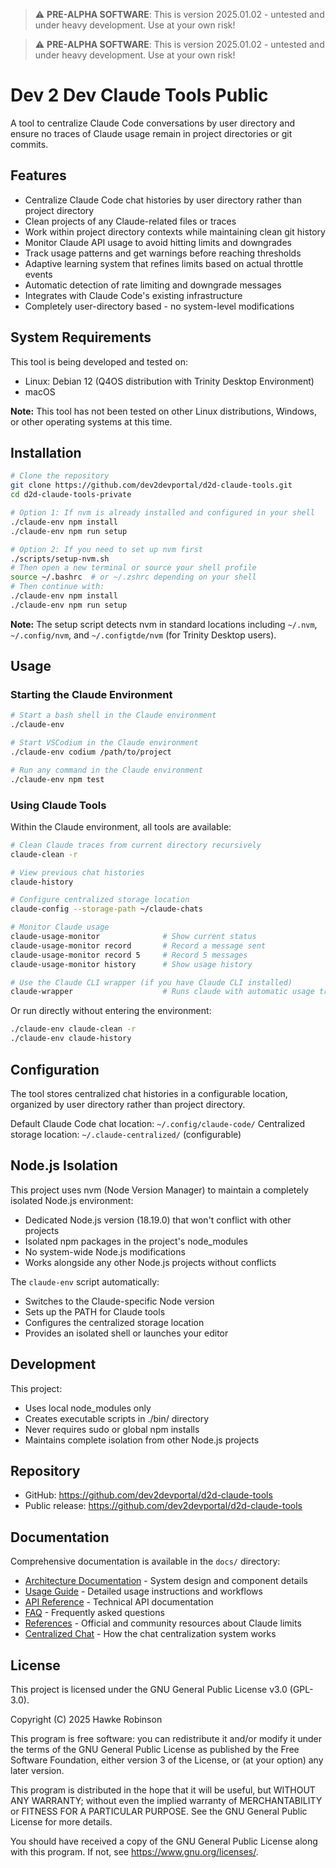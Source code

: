> ⚠️ **PRE-ALPHA SOFTWARE**: This is version 2025.01.02 - untested and under heavy development. Use at your own risk!

> ⚠️ **PRE-ALPHA SOFTWARE**: This is version 2025.01.02 - untested and under heavy development. Use at your own risk!

# Dev 2 Dev Claude Tools Public

A tool to centralize Claude Code conversations by user directory and ensure no traces of Claude usage remain in project directories or git commits.

## Features

- Centralize Claude Code chat histories by user directory rather than project directory
- Clean projects of any Claude-related files or traces
- Work within project directory contexts while maintaining clean git history
- Monitor Claude API usage to avoid hitting limits and downgrades
- Track usage patterns and get warnings before reaching thresholds
- Adaptive learning system that refines limits based on actual throttle events
- Automatic detection of rate limiting and downgrade messages
- Integrates with Claude Code's existing infrastructure
- Completely user-directory based - no system-level modifications

## System Requirements

This tool is being developed and tested on:
- Linux: Debian 12 (Q4OS distribution with Trinity Desktop Environment)
- macOS

**Note:** This tool has not been tested on other Linux distributions, Windows, or other operating systems at this time.

## Installation

```bash
# Clone the repository
git clone https://github.com/dev2devportal/d2d-claude-tools.git
cd d2d-claude-tools-private

# Option 1: If nvm is already installed and configured in your shell
./claude-env npm install
./claude-env npm run setup

# Option 2: If you need to set up nvm first
./scripts/setup-nvm.sh
# Then open a new terminal or source your shell profile
source ~/.bashrc  # or ~/.zshrc depending on your shell
# Then continue with:
./claude-env npm install
./claude-env npm run setup
```

**Note:** The setup script detects nvm in standard locations including `~/.nvm`, `~/.config/nvm`, and `~/.configtde/nvm` (for Trinity Desktop users).

## Usage

### Starting the Claude Environment

```bash
# Start a bash shell in the Claude environment
./claude-env

# Start VSCodium in the Claude environment
./claude-env codium /path/to/project

# Run any command in the Claude environment
./claude-env npm test
```

### Using Claude Tools

Within the Claude environment, all tools are available:

```bash
# Clean Claude traces from current directory recursively
claude-clean -r

# View previous chat histories
claude-history

# Configure centralized storage location
claude-config --storage-path ~/claude-chats

# Monitor Claude usage
claude-usage-monitor              # Show current status
claude-usage-monitor record       # Record a message sent
claude-usage-monitor record 5     # Record 5 messages
claude-usage-monitor history      # Show usage history

# Use the Claude CLI wrapper (if you have Claude CLI installed)
claude-wrapper                    # Runs claude with automatic usage tracking
```

Or run directly without entering the environment:

```bash
./claude-env claude-clean -r
./claude-env claude-history
```

## Configuration

The tool stores centralized chat histories in a configurable location, organized by user directory rather than project directory.

Default Claude Code chat location: `~/.config/claude-code/`
Centralized storage location: `~/.claude-centralized/` (configurable)

## Node.js Isolation

This project uses nvm (Node Version Manager) to maintain a completely isolated Node.js environment:
- Dedicated Node.js version (18.19.0) that won't conflict with other projects
- Isolated npm packages in the project's node_modules
- No system-wide Node.js modifications
- Works alongside any other Node.js projects without conflicts

The `claude-env` script automatically:
- Switches to the Claude-specific Node version
- Sets up the PATH for Claude tools
- Configures the centralized storage location
- Provides an isolated shell or launches your editor

## Development

This project:
- Uses local node_modules only
- Creates executable scripts in ./bin/ directory
- Never requires sudo or global npm installs
- Maintains complete isolation from other Node.js projects

## Repository

- GitHub: https://github.com/dev2devportal/d2d-claude-tools
- Public release: https://github.com/dev2devportal/d2d-claude-tools

## Documentation

Comprehensive documentation is available in the `docs/` directory:

- [Architecture Documentation](docs/ARCHITECTURE.md) - System design and component details
- [Usage Guide](docs/USAGE_GUIDE.md) - Detailed usage instructions and workflows
- [API Reference](docs/API_REFERENCE.md) - Technical API documentation
- [FAQ](docs/FAQ.md) - Frequently asked questions
- [References](docs/REFERENCES.md) - Official and community resources about Claude limits
- [Centralized Chat](docs/CENTRALIZED_CHAT.md) - How the chat centralization system works

## License

This project is licensed under the GNU General Public License v3.0 (GPL-3.0).

Copyright (C) 2025 Hawke Robinson



This program is free software: you can redistribute it and/or modify
it under the terms of the GNU General Public License as published by
the Free Software Foundation, either version 3 of the License, or
(at your option) any later version.

This program is distributed in the hope that it will be useful,
but WITHOUT ANY WARRANTY; without even the implied warranty of
MERCHANTABILITY or FITNESS FOR A PARTICULAR PURPOSE. See the
GNU General Public License for more details.

You should have received a copy of the GNU General Public License
along with this program. If not, see <https://www.gnu.org/licenses/>.